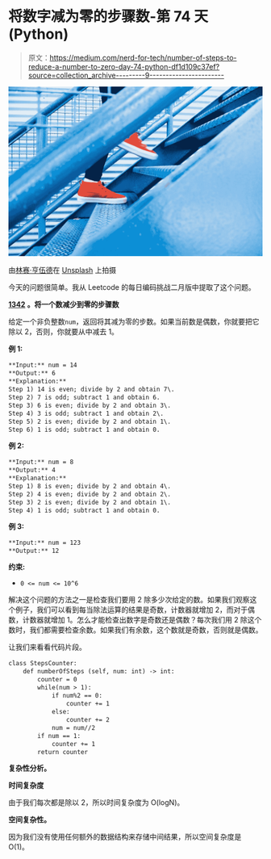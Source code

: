 # 将数字减为零的步骤数-第 74 天(Python)

> 原文：<https://medium.com/nerd-for-tech/number-of-steps-to-reduce-a-number-to-zero-day-74-python-df1d109c37ef?source=collection_archive---------9----------------------->

![](img/ab1fbdb8e858448e3e277bde53d32a99.png)

由[林赛·亨伍德](https://unsplash.com/@lindsayhenwood?utm_source=medium&utm_medium=referral)在 [Unsplash](https://unsplash.com?utm_source=medium&utm_medium=referral) 上拍摄

今天的问题很简单。我从 Leetcode 的每日编码挑战二月版中提取了这个问题。

[**1342**](https://leetcode.com/problems/number-of-steps-to-reduce-a-number-to-zero/) **。将一个数减少到零的步骤数**

给定一个非负整数`num`，返回将其减为零的步数。如果当前数是偶数，你就要把它除以 2，否则，你就要从中减去 1。

**例 1:**

```
**Input:** num = 14
**Output:** 6
**Explanation:** 
Step 1) 14 is even; divide by 2 and obtain 7\. 
Step 2) 7 is odd; subtract 1 and obtain 6.
Step 3) 6 is even; divide by 2 and obtain 3\. 
Step 4) 3 is odd; subtract 1 and obtain 2\. 
Step 5) 2 is even; divide by 2 and obtain 1\. 
Step 6) 1 is odd; subtract 1 and obtain 0.
```

**例 2:**

```
**Input:** num = 8
**Output:** 4
**Explanation:** 
Step 1) 8 is even; divide by 2 and obtain 4\. 
Step 2) 4 is even; divide by 2 and obtain 2\. 
Step 3) 2 is even; divide by 2 and obtain 1\. 
Step 4) 1 is odd; subtract 1 and obtain 0.
```

**例 3:**

```
**Input:** num = 123
**Output:** 12
```

**约束:**

*   `0 <= num <= 10^6`

解决这个问题的方法之一是检查我们要用 2 除多少次给定的数。如果我们观察这个例子，我们可以看到每当除法运算的结果是奇数，计数器就增加 2，而对于偶数，计数器就增加 1。怎么才能检查出数字是奇数还是偶数？每次我们用 2 除这个数时，我们都需要检查余数。如果我们有余数，这个数就是奇数，否则就是偶数。

让我们来看看代码片段。

```
class StepsCounter:
    def numberOfSteps (self, num: int) -> int:
        counter = 0
        while(num > 1):
            if num%2 == 0:  
                counter += 1
            else:
                counter += 2
            num = num//2
        if num == 1:
            counter += 1
        return counter
```

**复杂性分析。**

**时间复杂度**

由于我们每次都是除以 2，所以时间复杂度为 O(logN)。

**空间复杂性。**

因为我们没有使用任何额外的数据结构来存储中间结果，所以空间复杂度是 O(1)。